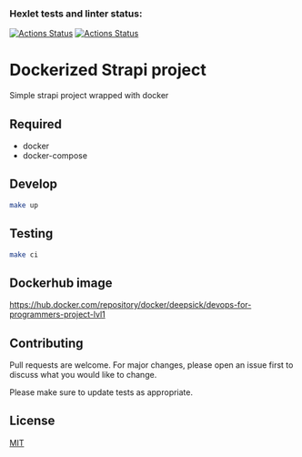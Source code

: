 ### Hexlet tests and linter status:
[![Actions Status](https://github.com/Deepsick/devops-for-programmers-project-lvl1/workflows/hexlet-check/badge.svg)](https://github.com/Deepsick/devops-for-programmers-project-lvl1/actions)
[![Actions Status](https://github.com/Deepsick/devops-for-programmers-project-lvl1/workflows/push/badge.svg)](https://github.com/Deepsick/devops-for-programmers-project-lvl1/actions)

# Dockerized Strapi project

Simple strapi project wrapped with docker

## Required
- docker
- docker-compose

## Develop
```bash
make up
```

## Testing
```bash
make ci
```

## Dockerhub image
https://hub.docker.com/repository/docker/deepsick/devops-for-programmers-project-lvl1

## Contributing

Pull requests are welcome. For major changes, please open an issue first to discuss what you would like to change.

Please make sure to update tests as appropriate.


## License

[MIT](https://choosealicense.com/licenses/mit/)
